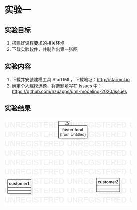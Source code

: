 # 实验一

## 实验目标
1. 搭建好课程要求的相关环境
2. 下载实验软件，并制作出第一张图

## 实验内容
1. 下载并安装建模工具 StarUML，下载地址：http://staruml.io
2. 确定个人建模选题，将选题填写在 Issues 中：https://github.com/hzuapps/uml-modeling-2020/issues

## 实验结果

![第一个UML图](./lab1_food.jpg)
